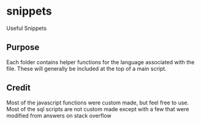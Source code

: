 # snippets
Useful Snippets

## Purpose
Each folder contains helper functions for the language associated with the file.
These will generally be included at the top of a main script.

## Credit
Most of the javascript functions were custom made, but feel free to use.
Most of the sql scripts are not custom made except with a few that were modified from answers on stack overflow